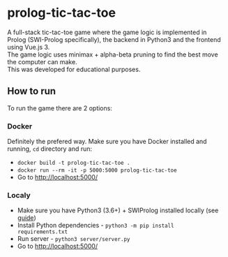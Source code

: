# prolog-tic-tac-toe
A full-stack tic-tac-toe game where the game logic is implemented in Prolog (SWI-Prolog specifically), the backend in Python3 and the frontend using Vue.js 3.\
The game logic uses minimax + alpha-beta pruning to find the best move the computer can make.\
This was developed for educational purposes.

## How to run
To run the game there are 2 options:

### Docker
Definitely the prefered way. Make sure you have Docker installed and running, `cd` directory and run:
- `docker build -t prolog-tic-tac-toe .`
- `docker run --rm -it -p 5000:5000 prolog-tic-tac-toe`
- Go to [http://localhost:5000/](http://localhost:5000/)

### Localy
- Make sure you have Python3 (3.6+) + SWIProlog installed locally (see [guide](https://github.com/yuce/pyswip/blob/master/INSTALL.md))
- Install Python dependencies - `python3 -m pip install requirements.txt`
- Run server - `python3 server/server.py`
- Go to [http://localhost:5000/](http://localhost:5000/)
